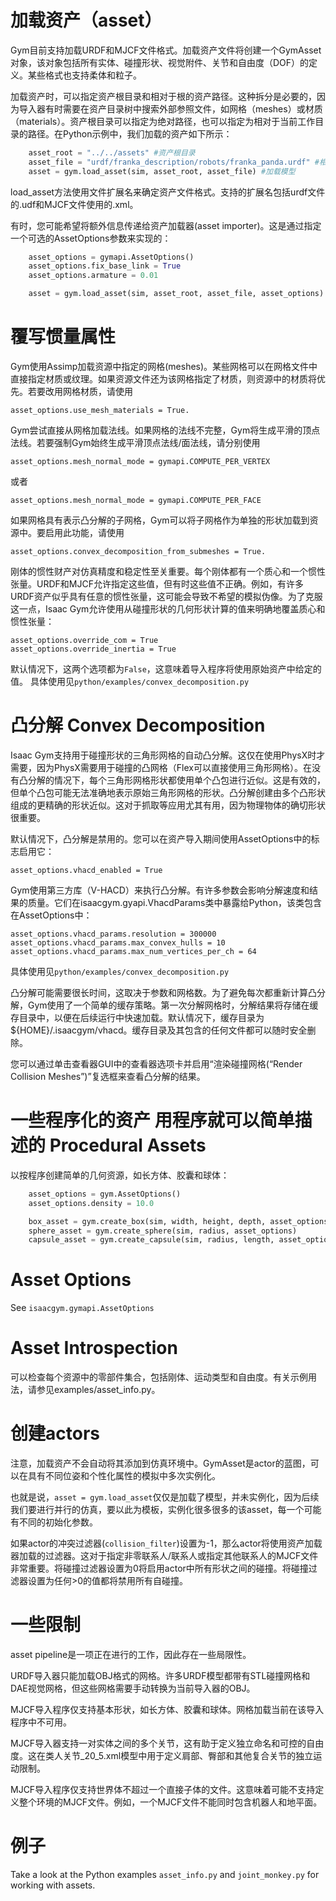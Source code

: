 # 加载资产（asset）

Gym目前支持加载URDF和MJCF文件格式。加载资产文件将创建一个GymAsset对象，该对象包括所有实体、碰撞形状、视觉附件、关节和自由度（DOF）的定义。某些格式也支持柔体和粒子。



加载资产时，可以指定资产根目录和相对于根的资产路径。这种拆分是必要的，因为导入器有时需要在资产目录树中搜索外部参照文件，如网格（meshes）或材质（materials）。资产根目录可以指定为绝对路径，也可以指定为相对于当前工作目录的路径。在Python示例中，我们加载的资产如下所示： 

```python  
    asset_root = "../../assets" #资产根目录
    asset_file = "urdf/franka_description/robots/franka_panda.urdf" #相对于根的路径
    asset = gym.load_asset(sim, asset_root, asset_file) #加载模型
```

load_asset方法使用文件扩展名来确定资产文件格式。支持的扩展名包括urdf文件的.udf和MJCF文件使用的.xml。

有时，您可能希望将额外信息传递给资产加载器(asset importer)。这是通过指定一个可选的AssetOptions参数来实现的：

```python
    asset_options = gymapi.AssetOptions()
    asset_options.fix_base_link = True
    asset_options.armature = 0.01

    asset = gym.load_asset(sim, asset_root, asset_file, asset_options)
```

# 覆写惯量属性

Gym使用Assimp加载资源中指定的网格(meshes)。某些网格可以在网格文件中直接指定材质或纹理。如果资源文件还为该网格指定了材质，则资源中的材质将优先。若要改用网格材质，请使用 

    asset_options.use_mesh_materials = True.

Gym尝试直接从网格加载法线。如果网格的法线不完整，Gym将生成平滑的顶点法线。若要强制Gym始终生成平滑顶点法线/面法线，请分别使用 



    asset_options.mesh_normal_mode = gymapi.COMPUTE_PER_VERTEX

或者

    asset_options.mesh_normal_mode = gymapi.COMPUTE_PER_FACE


如果网格具有表示凸分解的子网格，Gym可以将子网格作为单独的形状加载到资源中。要启用此功能，请使用

    asset_options.convex_decomposition_from_submeshes = True.



刚体的惯性财产对仿真精度和稳定性至关重要。每个刚体都有一个质心和一个惯性张量。URDF和MJCF允许指定这些值，但有时这些值不正确。例如，有许多URDF资产似乎具有任意的惯性张量，这可能会导致不希望的模拟伪像。为了克服这一点，Isaac Gym允许使用从碰撞形状的几何形状计算的值来明确地覆盖质心和惯性张量： 

    asset_options.override_com = True
    asset_options.override_inertia = True

默认情况下，这两个选项都为`False`，这意味着导入程序将使用原始资产中给定的值。
具体使用见`python/examples/convex_decomposition.py`

# 凸分解 Convex Decomposition

Isaac Gym支持用于碰撞形状的三角形网格的自动凸分解。这仅在使用PhysX时才需要，因为PhysX需要用于碰撞的凸网格（Flex可以直接使用三角形网格）。在没有凸分解的情况下，每个三角形网格形状都使用单个凸包进行近似。这是有效的，但单个凸包可能无法准确地表示原始三角形网格的形状。凸分解创建由多个凸形状组成的更精确的形状近似。这对于抓取等应用尤其有用，因为物理物体的确切形状很重要。 



默认情况下，凸分解是禁用的。您可以在资产导入期间使用AssetOptions中的标志启用它： 

    asset_options.vhacd_enabled = True



Gym使用第三方库（V-HACD）来执行凸分解。有许多参数会影响分解速度和结果的质量。它们在isaacgym.gyapi.VhacdParams类中暴露给Python，该类包含在AssetOptions中： 

    asset_options.vhacd_params.resolution = 300000
    asset_options.vhacd_params.max_convex_hulls = 10
    asset_options.vhacd_params.max_num_vertices_per_ch = 64

具体使用见`python/examples/convex_decomposition.py`


凸分解可能需要很长时间，这取决于参数和网格数。为了避免每次都重新计算凸分解，Gym使用了一个简单的缓存策略。第一次分解网格时，分解结果将存储在缓存目录中，以便在后续运行中快速加载。默认情况下，缓存目录为${HOME}/.isaacgym/vhacd。缓存目录及其包含的任何文件都可以随时安全删除。

您可以通过单击查看器GUI中的查看器选项卡并启用“渲染碰撞网格(“Render Collision Meshes”)”复选框来查看凸分解的结果。 

# 一些程序化的资产 用程序就可以简单描述的 Procedural Assets

以按程序创建简单的几何资源，如长方体、胶囊和球体：
```python
    asset_options = gym.AssetOptions()
    asset_options.density = 10.0

    box_asset = gym.create_box(sim, width, height, depth, asset_options)
    sphere_asset = gym.create_sphere(sim, radius, asset_options)
    capsule_asset = gym.create_capsule(sim, radius, length, asset_options)
```

# Asset Options

See  `isaacgym.gymapi.AssetOptions`

# Asset Introspection

可以检查每个资源中的零部件集合，包括刚体、运动类型和自由度。有关示例用法，请参见examples/asset_info.py。

# 创建actors

注意，加载资产不会自动将其添加到仿真环境中。GymAsset是actor的蓝图，可以在具有不同位姿和个性化属性的模拟中多次实例化。 

也就是说，`asset = gym.load_asset`仅仅是加载了模型，并未实例化，因为后续我们要进行并行的仿真，要以此为模板，实例化很多很多的该asset，每一个可能有不同的初始化参数。

如果actor的冲突过滤器(`collision_filter`)设置为-1，那么actor将使用资产加载器加载的过滤器。这对于指定非零联系人/联系人或指定其他联系人的MJCF文件非常重要。将碰撞过滤器设置为0将启用actor中所有形状之间的碰撞。将碰撞过滤器设置为任何>0的值都将禁用所有自碰撞。

# 一些限制

asset pipeline是一项正在进行的工作，因此存在一些局限性。


URDF导入器只能加载OBJ格式的网格。许多URDF模型都带有STL碰撞网格和DAE视觉网格，但这些网格需要手动转换为当前导入器的OBJ。


MJCF导入程序仅支持基本形状，如长方体、胶囊和球体。网格加载当前在该导入程序中不可用。


MJCF导入器支持一对实体之间的多个关节，这有助于定义独立命名和可控的自由度。这在类人关节_20_5.xml模型中用于定义肩部、臀部和其他复合关节的独立运动限制。


MJCF导入程序仅支持世界体不超过一个直接子体的文件。这意味着可能不支持定义整个环境的MJCF文件。例如，一个MJCF文件不能同时包含机器人和地平面。

# 例子

Take a look at the Python examples `asset_info.py` and `joint_monkey.py` for working with assets.